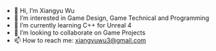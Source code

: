 - 👋 Hi, I’m Xiangyu Wu
- 👀 I’m interested in Game Design, Game Technical and Programming
- 🌱 I’m currently learning C++ for Unreal 4
- 💞️ I’m looking to collaborate on Game Projects
- 📫 How to reach me: xiangyuwu3@gmail.com

<!---
XiangyuWu3/XiangyuWu3 is a ✨ special ✨ repository because its `README.md` (this file) appears on your GitHub profile.
You can click the Preview link to take a look at your changes.
--->
